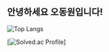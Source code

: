 ## 안녕하세요 오동원입니다!
![Top Langs](https://github-readme-stats.vercel.app/api/top-langs/?username=pokerbearkr&layout=compact)

[![Solved.ac Profile](http://mazassumnida.wtf/api/generate_badge?boj=omj1010)]

<!--
**pokerbearkr/pokerbearkr** is a ✨ _special_ ✨ repository because its `README.md` (this file) appears on your GitHub profile.

Here are some ideas to get you started:

- 🔭 I’m currently working on ...
- 🌱 I’m currently learning ...
- 👯 I’m looking to collaborate on ...
- 🤔 I’m looking for help with ...
- 💬 Ask me about ...
- 📫 How to reach me: ...
- 😄 Pronouns: ...
- ⚡ Fun fact: ...
-->
